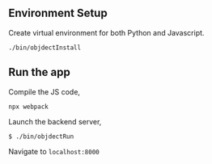 ## Environment Setup
Create virtual environment for both Python and Javascript.
```
./bin/objdectInstall
```

## Run the app
Compile the JS code,
```
npx webpack
```
Launch the backend server,
```
$ ./bin/objdectRun
```
Navigate to `localhost:8000`

